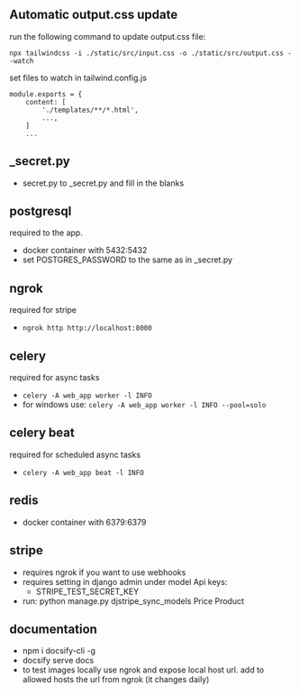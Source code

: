 ## Automatic output.css update
run the following command to update output.css file:

```
npx tailwindcss -i ./static/src/input.css -o ./static/src/output.css --watch
```
set files to watch in tailwind.config.js
```
module.exports = {
    content: [
        './templates/**/*.html',
        ...,
    ]
    ...
```

## _secret.py
 - secret.py to _secret.py and fill in the blanks

## postgresql
required to the app.
 - docker container with 5432:5432
 - set POSTGRES_PASSWORD to the same as in _secret.py


## ngrok
required for stripe
 - ```ngrok http http://localhost:8000```

## celery
required for async tasks
 - ```celery -A web_app worker -l INFO```
 - for windows use: ```celery -A web_app worker -l INFO --pool=solo```

## celery beat
required for scheduled async tasks
 - ```celery -A web_app beat -l INFO```

## redis
 - docker container with 6379:6379



## stripe
 - requires ngrok if you want to use webhooks
 - requires setting in django admin under model Api keys:
    - STRIPE_TEST_SECRET_KEY
 - run: python manage.py djstripe_sync_models Price Product

## documentation
 - npm i docsify-cli -g
 - docsify serve docs
 - to test images locally use ngrok and expose local host url. add to allowed hosts the url from ngrok (it changes daily)
